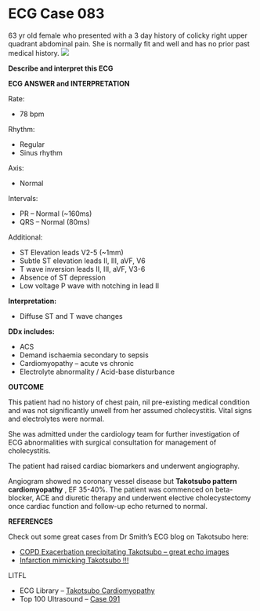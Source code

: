 # ECG Case 083


63 yr old female who presented with a 3 day history of colicky right upper quadrant abdominal pain. She is normally fit and well and has no prior past medical history.
![](https://litfl.com/wp-content/uploads/2019/03/ECG-Case-083-LITFL-Top-100-EKG.jpg)



**Describe and interpret this ECG** 

**ECG ANSWER and INTERPRETATION** 


Rate:


- 78 bpm


Rhythm:


- Regular
- Sinus rhythm


Axis:


- Normal


Intervals:


- PR – Normal (~160ms)
- QRS – Normal (80ms)


Additional:


- ST Elevation leads V2-5 (~1mm)
- Subtle ST elevation leads II, III, aVF, V6
- T wave inversion leads II, III, aVF, V3-6
- Absence of ST depression
- Low voltage P wave with notching in lead II



**Interpretation:** 


- Diffuse ST and T wave changes



**DDx includes:** 


- ACS
- Demand ischaemia secondary to sepsis
- Cardiomyopathy – acute vs chronic
- Electrolyte abnormality / Acid-base disturbance

**OUTCOME** 


This patient had no history of chest pain, nil pre-existing medical condition and was not significantly unwell from her assumed cholecystitis. Vital signs and electrolytes were normal.


She was admitted under the cardiology team for further investigation of ECG abnormalities with surgical consultation for management of cholecystitis.


The patient had raised cardiac biomarkers and underwent angiography.


Angiogram showed no coronary vessel disease but **Takotsubo pattern cardiomyopathy** , EF 35-40%. The patient was commenced on beta-blocker, ACE and diuretic therapy and underwent elective cholecystectomy once cardiac function and follow-up echo returned to normal.

**REFERENCES** 


Check out some great cases from Dr Smith’s ECG blog on Takotsubo here:


- [COPD Exacerbation precipitating Takotsubo – great echo images](http://hqmeded-ecg.blogspot.com.au/2014/03/copd-exacerbation-what-do-ecg-and.html)
- [Infarction mimicking Takotsubo !!!](http://hqmeded-ecg.blogspot.com.au/2015/01/diffuse-st-elevatioin-with-apical.html)


LITFL

- ECG Library – [Takotsubo Cardiomyopathy](https://litfl.com/tako-tsubo-cardiomyopathy-ecg-library/)
- Top 100 Ultrasound – [Case 091](https://litfl.com/ultrasound-case-091/)

